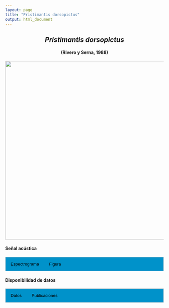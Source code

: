 ```yaml
---
layout: page
title: "Pristimantis dorsopictus"
output: html_document
---
```


<style>
/* Simplified CSS for tabs */
.tab {
  overflow: hidden;
  border: 1px solid #ccc;
  background-color: #0092ca;
}
.tab button {
  background-color: inherit;
  float: left;
  border: none;
  cursor: pointer;
  padding: 14px 16px;
  transition: background-color 0.3s;
}
.tab button:hover {
  background-color: #ddd;
}
.tab button.active {
  background-color: #ccc;
}
.tabcontent {
  display: none;
  padding: 6px 12px;
  border: 1px solid #ccc;
  border-top: none;
}
.audio-container {
  margin-bottom: 10px;
}
body h1 {
  display: none;
}
</style>

<script>
function openTab(evt, tabName) {
  document.querySelectorAll('.tabcontent').forEach(tab => tab.style.display = "none");
  document.querySelectorAll('.tablinks').forEach(link => link.classList.remove('active'));
  document.getElementById(tabName).style.display = "block";
  evt.currentTarget.classList.add('active');
}
</script>

<!-- Species presentation -->
<div style="text-align: center;">
  <h2><i>Pristimantis dorsopictus</i></h2>
  <h4>(Rivero y Serna, 1988)</h4>
  <img src="{{ site.baseurl }}/images/especie_Pristimantis_dorsopictus.png" style="width:15cm;">
</div>

#### Señal acústica

<!-- Tabs section -->
<div class="tab">
  <button class="tablinks" onclick="openTab(event, 'Espectro')">Espectrograma</button>
  <button class="tablinks" onclick="openTab(event, 'fig')">Figura</button>
</div>

<!-- Seccion Espectrograma -->
<div id="Espectro" class="tabcontent" style="text-align: center;">
  <video width="100%" height="auto" controls>
    <source src="{{ site.baseurl }}/Espectrograms/dyna_Pristimantis_dorsopictus.mp4" type="video/mp4">
    Tu navegador no soporta el elemento de video.
  </video>
</div>

<!-- Seccion Figura -->
<div id="fig" class="tabcontent" style="text-align: center;">
  <img src="{{ site.baseurl }}/images/spec_Pristimantis_dorsopictus.png" style="width:15cm;">
</div>

#### Disponibilidad de datos

<!-- Tabs section -->
<div class="tab">
  <button class="tablinks" onclick="openTab(event, 'dat')">Datos</button>
  <button class="tablinks" onclick="openTab(event, 'pubs')">Publicaciones</button>
</div>

<!-- Seccion Datos -->
<div id="dat" class="tabcontent">

  <p><strong>Disponibles en CSA-IAVH</strong></p> 
  <p><a href="http://colecciones.humboldt.org.co/rec/sonidos/IAvH-CSA-18808/IAvH-CSA-18808.wav" target="_blank">IAvH-CSA-18808</a></p>
  <p><a href="http://colecciones.humboldt.org.co/rec/sonidos/IAvH-CSA-18809/IAvH-CSA-18809.wav" target="_blank">IAvH-CSA-18809</a></p>
  <p><a href="http://colecciones.humboldt.org.co/rec/sonidos/IAvH-CSA-18810/IAvH-CSA-18810.wav" target="_blank">IAvH-CSA-18810</a></p>
  <p><a href="http://colecciones.humboldt.org.co/rec/sonidos/IAvH-CSA-18811/IAvH-CSA-18811.wav" target="_blank">IAvH-CSA-18811</a></p>
  <p><a href="http://colecciones.humboldt.org.co/rec/sonidos/IAvH-CSA-18813/IAvH-CSA-18813.wav" target="_blank">IAvH-CSA-18813</a></p>
  <p><a href="http://colecciones.humboldt.org.co/rec/sonidos/IAvH-CSA-18812/IAvH-CSA-18812.wav" target="_blank">IAvH-CSA-18812</a></p>
  <p><a href="http://colecciones.humboldt.org.co/rec/sonidos/IAvH-CSA-18814/IAvH-CSA-18814.wav" target="_blank">IAvH-CSA-18814</a></p>
  <p><a href="http://colecciones.humboldt.org.co/rec/sonidos/IAvH-CSA-18815/IAvH-CSA-18815.wav" target="_blank">IAvH-CSA-18815</a></p>

  <p><strong>Disponibles en Figshare</strong></p>
  <p>Rivera-Correa, M. (2024). Pristimantis dorsopictus. figshare. Media.   
    <a href="https://doi.org/10.6084/m9.figshare.27798726.v3" target="_blank">https://doi.org/10.6084/m9.figshare.27798726.v3</a></p>

</div>

<!-- Seccion Publicaciones -->
<div id="pubs" class="tabcontent">
  <p><strong>Autor_aqui</strong>Patiño-Ocampo E., S. Duarte-Marín y M. Rivera-Correa. 2022. Genética, bioacústica y morfología revelan una nueva especie oculta en Pristimantis dorsopictus (Anura: Strabomantidae). Revista Latinoamericana de Herpetología 5: 60–90. https://doi.org/10.22201/fc.25942158e.2022.1.305. 
  <a href="https://doi.org/10.22201/fc.25942158e.2022.1.305" target="_blank">https://doi.org/10.22201/fc.25942158e.2022.1.305</a></p>
  <p><strong>***</strong><i></i></p>
</div>
